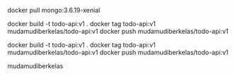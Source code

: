 docker pull mongo:3.6.19-xenial

docker build -t todo-api:v1 .
docker tag todo-api:v1  mudamudiberkelas/todo-api:v1
docker push mudamudiberkelas/todo-api:v1 

docker build -t todo-api:v1 .
docker tag todo-api:v1 mudamudiberkelas/todo-api:v1
docker push mudamudiberkelas/todo-api:v1


mudamudiberkelas